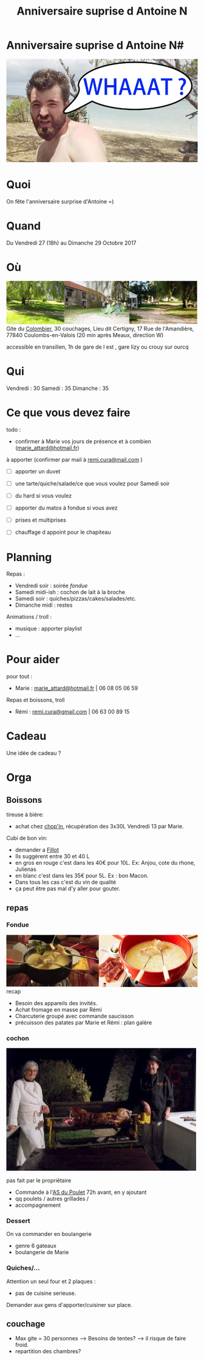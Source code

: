﻿---
layout: page
title: Anniversaire suprise d Antoine N
---
# Anniversaire suprise d Antoine N#
![whaaat](/img/birthday/whaaat.jpg)


# Quoi #
On fête l'anniversaire surprise d'Antoine =)


# Quand #
Du Vendredi 27 (18h) au Dimanche 29 Octobre 2017


# Où #
![gite](/img/birthday/gite.jpg)
Gite du [Colombier](http://www.lecolombier77.com/index.php), 30 couchages,
Lieu dit Certigny, 17 Rue de l'Amandière, 77840 Coulombs-en-Valois
(20 min après Meaux, direction W)

accessible en transilien, 1h de gare de l est , gare lizy ou crouy sur ourcq

# Qui #
Vendredi : 30
Samedi : 35
Dimanche : 35

# Ce que vous devez faire #
todo : 
 - confirmer à Marie vos jours de présence et à combien (marie_attard@hotmail.fr)

à apporter (confirmer par mail à remi.cura@mail.com )

- [ ] apporter un duvet
- [ ] une tarte/quiche/salade/ce que vous voulez pour Samedi soir
- [ ] du hard si vous voulez
- [ ] apporter du matos à fondue si vous avez
- [ ] prises et multiprises
- [ ] chauffage d appoint pour le chapiteau

 
# Planning #
Repas : 
 - Vendredi soir : soirée _*fondue*_
 - Samedi midi-ish : cochon de lait à la broche
 - Samedi soir : quiches/pizzas/cakes/salades/etc.
 - Dimanche midi : restes

Animations / troll :
 - musique : apporter playlist
 - ... 

# Pour aider #
pour tout : 
 - Marie : marie_attard@hotmail.fr  |  06 08 05 06 59


Repas et boissons, troll
 - Rémi : remi.cura@gmail.com  |  06 63 00 89 15


# Cadeau #
Une idée de cadeau ?


# Orga #


## Boissons ##
tireuse à bière:
 - achat chez [chop'in](http://www.chop-in.beer), récupération des 3x30L Vendredi 13 par Marie.

Cubi de bon vin:
 - demander a [Fillot](http://www.vins-fillot.com/fillot/Accueil.html)
  - Ils suggèrent entre 30 et 40 L
 - en gros en rouge c'est dans les 40€ pour 10L. Ex: Anjou, cote du rhone, Julienas
 - en blanc c'est dans les 35€ pour 5L. Ex : bon Macon.
 - Dans tous les cas c'est du vin de qualité
 - ça peut être pas mal d'y aller pour gouter.


## repas ##


### Fondue ###
![fondue](/img/birthday/fondue.jpg)
recap
 - Besoin des appareils des invités.
 - Achat fromage en masse par Rémi
 - Charcuterie groupé avec commande saucisson
 - précuisson des patates par Marie et Rémi : plan galère


### cochon ###
![cochon](/img/birthday/mechoui.jpg)

pas fait par le propriétaire
 - Commande à l'[AS du Poulet](www.asdupoulet-75.fr) 72h avant, en y ajoutant 
 - qq poulets / autres grillades / 
 - accompagnement

### Dessert ###

On va commander en boulangerie
 - genre 6 gateaux
 - boulangerie de Marie

### Quiches/... ###
Attention un seul four et 2 plaques :
 - pas de cuisine serieuse. 
 
 Demander aux gens d'apporter/cuisiner sur place.


## couchage ##
 - Max gite = 30 personnes --> Besoins de tentes? --> il risque de faire froid.
 - repartition des chambres?